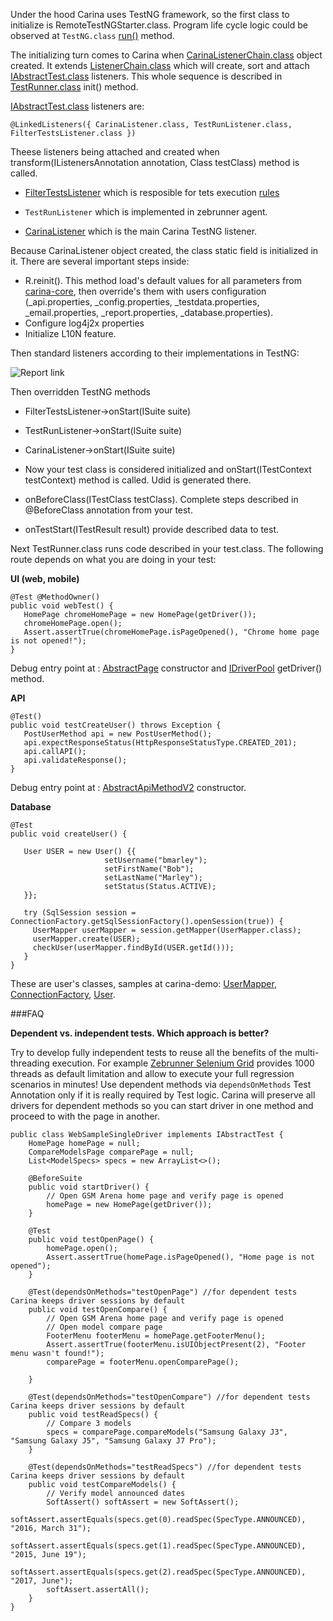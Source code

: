 Under the hood Carina uses TestNG framework, so the first class to initialize is RemoteTestNGStarter.class. Program life cycle logic could be observed at `TestNG.class` [run()](https://github.com/cbeust/testng/blob/c394d371224b7d1aa3872c34c1f7818e2b9335f9/testng-core/src/main/java/org/testng/TestNG.java#L1058) method.

The initializing turn comes to Carina when [CarinaListenerChain.class](https://github.com/zebrunner/carina/blob/master/carina-core/src/main/java/com/qaprosoft/carina/core/foundation/listeners/CarinaListenerChain.java) object created.
It extends [ListenerChain.class](http://javadox.com/com.nordstrom.tools/testng-foundation/1.10.0/com/nordstrom/automation/testng/package-summary.html)
which will create, sort and attach [IAbstractTest.class](https://github.com/zebrunner/carina/blob/60bea823c0921cb808e4c68eb6c056710a72b847/carina-core/src/main/java/com/qaprosoft/carina/core/foundation/IAbstractTest.java#L49) listeners. This whole sequence is described in [TestRunner.class](https://github.com/cbeust/testng/blob/master/src/main/java/org/testng/TestRunner.java) init() method.

[IAbstractTest.class](https://github.com/zebrunner/carina/blob/master/carina-core/src/main/java/com/qaprosoft/carina/core/foundation/IAbstractTest.java) listeners are:

```
@LinkedListeners({ CarinaListener.class, TestRunListener.class, FilterTestsListener.class })
```

Theese listeners being attached and created when transform(IListenersAnnotation annotation, Class testClass) method is called.

* [FilterTestsListener](https://github.com/zebrunner/carina/blob/master/carina-core/src/main/java/com/qaprosoft/carina/core/foundation/listeners/FilterTestsListener.java) which is resposible for tets execution [rules]( https://zebrunner.github.io/carina/configuration/#tests-execution-filter-configuration)

* `TestRunListener` which is implemented in zebrunner agent. 

* [CarinaListener](https://github.com/zebrunner/carina/blob/master/carina-core/src/main/java/com/qaprosoft/carina/core/foundation/listeners/CarinaListener.java)
which is the main Carina TestNG listener.

Because CarinaListener object created, the class static field is initialized in it. There are several important steps inside:

* R.reinit(). This method load's default values for all parameters from [carina-core](https://github.com/zebrunner/carina/blob/master/carina-core/src/main/resources), then override's them with users configuration (_api.properties, _config.properties, _testdata.properties, _email.properties, _report.properties, _database.properties).
* Configure log4j2x properties 
* Initialize L10N feature.

Then standard listeners according to their implementations in TestNG:

![Report link](../img/debug_entry_point1.png)

Then overridden TestNG methods 
* FilterTestsListener->onStart(ISuite suite)

* TestRunListener->onStart(ISuite suite)

* CarinaListener->onStart(ISuite suite) 

* Now your test class is considered initialized and onStart(ITestContext testContext) method is called. Udid is generated there.

* onBeforeClass(ITestClass testClass). Complete steps described in @BeforeClass annotation from your test.

* onTestStart(ITestResult result) provide described data to test.

Next TestRunner.class runs code described in your test.class. The following route depends on what you are doing in your test:

**UI (web, mobile)**

```
@Test @MethodOwner()
public void webTest() {
   HomePage chromeHomePage = new HomePage(getDriver());
   chromeHomePage.open();
   Assert.assertTrue(chromeHomePage.isPageOpened(), "Chrome home page is not opened!"); 
} 
```

Debug entry point at : [AbstractPage](https://github.com/zebrunner/carina/blob/master/carina-webdriver/src/main/java/com/qaprosoft/carina/core/gui/AbstractPage.java) constructor and [IDriverPool](https://github.com/zebrunner/carina/blob/master/carina-webdriver/src/main/java/com/qaprosoft/carina/core/foundation/webdriver/IDriverPool.java) getDriver() method.
   
**API**

```
@Test()
public void testCreateUser() throws Exception {
   PostUserMethod api = new PostUserMethod();
   api.expectResponseStatus(HttpResponseStatusType.CREATED_201);
   api.callAPI();
   api.validateResponse();
}
```

Debug entry point at : [AbstractApiMethodV2](https://github.com/zebrunner/carina/blob/master/carina-api/src/main/java/com/qaprosoft/carina/core/foundation/api/AbstractApiMethodV2.java) constructor.

**Database**

```
@Test
public void createUser() {

   User USER = new User() {{
                     setUsername("bmarley");
                     setFirstName("Bob");
                     setLastName("Marley");
                     setStatus(Status.ACTIVE);
   }};

   try (SqlSession session = ConnectionFactory.getSqlSessionFactory().openSession(true)) {
     UserMapper userMapper = session.getMapper(UserMapper.class);
     userMapper.create(USER);
     checkUser(userMapper.findById(USER.getId()));
   }
}
```  

These are user's classes, samples at carina-demo: [UserMapper](https://github.com/zebrunner/carina-demo/blob/master/src/main/java/com/qaprosoft/carina/demo/db/mappers/UserMapper.java), [ConnectionFactory](https://github.com/zebrunner/carina-demo/blob/master/src/main/java/com/qaprosoft/carina/demo/utils/ConnectionFactory.java), [User](https://github.com/zebrunner/carina-demo/blob/master/src/main/java/com/qaprosoft/carina/demo/db/models/User.java).

###FAQ

**Dependent vs. independent tests. Which approach is better?**

Try to develop fully independent tests to reuse all the benefits of the multi-threading execution. For example [Zebrunner Selenium Grid](https://zebrunner.com/) provides 1000 threads as default limitation and allow to execute your full regression scenarios in minutes!
Use dependent methods via `dependsOnMethods` Test Annotation only if it is really required by Test logic. Carina will preserve all drivers for dependent methods so you can start driver in one method and proceed to with the page in another.
```
public class WebSampleSingleDriver implements IAbstractTest {
    HomePage homePage = null;
    CompareModelsPage comparePage = null;
    List<ModelSpecs> specs = new ArrayList<>();

    @BeforeSuite
    public void startDriver() {
        // Open GSM Arena home page and verify page is opened
        homePage = new HomePage(getDriver());
    }
    
    @Test
    public void testOpenPage() {
        homePage.open();
        Assert.assertTrue(homePage.isPageOpened(), "Home page is not opened");
    }
    
    @Test(dependsOnMethods="testOpenPage") //for dependent tests Carina keeps driver sessions by default
    public void testOpenCompare() {
        // Open GSM Arena home page and verify page is opened
        // Open model compare page
        FooterMenu footerMenu = homePage.getFooterMenu();
        Assert.assertTrue(footerMenu.isUIObjectPresent(2), "Footer menu wasn't found!");
        comparePage = footerMenu.openComparePage();

    }
    
    @Test(dependsOnMethods="testOpenCompare") //for dependent tests Carina keeps driver sessions by default
    public void testReadSpecs() {
        // Compare 3 models
        specs = comparePage.compareModels("Samsung Galaxy J3", "Samsung Galaxy J5", "Samsung Galaxy J7 Pro");
    }
    
    @Test(dependsOnMethods="testReadSpecs") //for dependent tests Carina keeps driver sessions by default
    public void testCompareModels() {
        // Verify model announced dates
        SoftAssert() softAssert = new SoftAssert();
        softAssert.assertEquals(specs.get(0).readSpec(SpecType.ANNOUNCED), "2016, March 31");
        softAssert.assertEquals(specs.get(1).readSpec(SpecType.ANNOUNCED), "2015, June 19");
        softAssert.assertEquals(specs.get(2).readSpec(SpecType.ANNOUNCED), "2017, June");
        softAssert.assertAll();
    }
}
```

